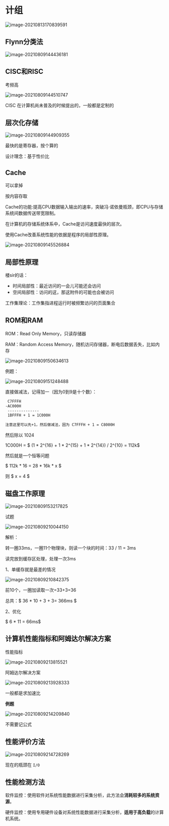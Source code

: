 # 计组

![image-20210813170839591](../images/image-20210813170839591.png)

<!-- more -->

## Flynn分类法

![image-20210809144436181](../images/image-20210809144436181.png)

## CISC和RISC

考频高

![image-20210809144510747](../images/image-20210809144510747.png)

CISC 在计算机尚未普及的时候提出的，一般都是定制的

## 层次化存储

![image-20210809144909355](../images/image-20210809144909355.png)

最快的是寄存器，按个算的

设计理念：基于性价比

## Cache

可以拿掉

按内容存取

Cache的功能:提高CPU数据输入输出的速率，突破冯·诺依曼瓶颈，即CPU与存储系统间数据传送带宽限制。

在计算机的存储系统体系中，Cache是访问速度最快的层次。

使用Cache改善系统性能的依据是程序的局部性原理。

![image-20210809145526884](../images/image-20210809145526884.png)

## 局部性原理

楼sir的话：

- 时间局部性：最近访问的一会儿可能还会访问
- 空间局部性：访问的这，那这附件的可能也会被访问

工作集理论：工作集指进程运行时被频繁访问的页面集合

## ROM和RAM

ROM：Read Only Memory，只读存储器

RAM：Random Access Memory，随机访问存储器，断电后数据丢失，比如内存

![image-20210809150634613](../images/image-20210809150634613.png)

例题：

![image-20210809151248488](../images/image-20210809151248488.png)

直接做减法，记得加一（因为0到9是十个数）：

```tex
 C7FFFH
-AC000H
 --------------
 1BFFFH + 1 = 1C000H
 
注意这里可以先+1，然后做减法，因为 C7FFFH + 1 = C8000H
```

然后除以 1024

1C000H = $ (1 * 2^{16} + 1 * 2^{15} + 1 * 2^{14}) / 2^{10} = 112k$

然后就是一个恒等问题

$ 112k * 16 = 28 * 16k * x $

则 $ x = 4 $

## 磁盘工作原理

![image-20210809153217825](../images/image-20210809153217825.png)

试题

![image-20210809210044150](../images/image-20210809210044150.png)

解析：

转一圈33ms，一圈11个物理块，则读一个块的时间：33 / 11 = 3ms

读完放到缓存区处理，处理一次3ms

1、单缓存就是最差的情况

![image-20210809210842375](../images/image-20210809210842375.png)

前10个，一圈加读取一次=33+3=36

总共：$ 36 * 10 + 3 + 3= 366ms $

2、优化

$ 6 * 11 = 66ms$

## 计算机性能指标和阿姆达尔解决方案

性能指标

![image-20210809213815521](../images/image-20210809213815521.png)

阿姆达尔解决方案

![image-20210809213928333](../images/image-20210809213928333.png)

一般都是求加速比

**例题**

![image-20210809214209840](../images/image-20210809214209840.png)

不需要记公式

## 性能评价方法

![image-20210809214728269](../images/image-20210809214728269.png)



现在的瓶颈在 `I/O`

## 性能检测方法

软件监控：使用软件对系统性能数据进行采集分析，此方法会**消耗较多的系统资源**。

硬件监控：使用专用硬件设备对系统性能数据进行采集分析，**适用于高负载**的计算机系统。





















